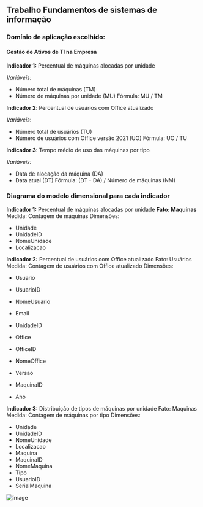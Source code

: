 ## Trabalho Fundamentos de sistemas de informação

### Domínio de aplicação escolhido:     

#### Gestão de Ativos de TI na Empresa

**Indicador 1:** Percentual de máquinas alocadas por unidade

_Variáveis:_

* Número total de máquinas (TM)
* Número de máquinas por unidade (MU)
  Fórmula: MU / TM

**Indicador 2**: Percentual de usuários com Office atualizado

_Variáveis_:

* Número total de usuários (TU)
* Número de usuários com Office versão 2021 (UO)
  Fórmula: UO / TU

**Indicador 3**: Tempo médio de uso das máquinas por tipo

_Variáveis:_

* Data de alocação da máquina (DA)
* Data atual (DT)
  Fórmula: (DT - DA) / Número de máquinas (NM)

### Diagrama do modelo dimensional para cada indicador

**Indicador 1:** Percentual de máquinas alocadas por unidade
**Fato: Maquinas**
Medida: Contagem de máquinas
Dimensões:

* Unidade
* UnidadeID
* NomeUnidade
* Localizacao

**Indicador 2:** Percentual de usuários com Office atualizado
Fato: Usuários
Medida: Contagem de usuários com Office atualizado
Dimensões:

* Usuario

* UsuarioID
* NomeUsuario
* Email
* UnidadeID
* Office
* OfficeID
* NomeOffice
* Versao
* MaquinaID
* Ano

**Indicador 3:** Distribuição de tipos de máquinas por unidade
Fato: Maquinas
Medida: Contagem de máquinas por tipo
Dimensões:

* Unidade
* UnidadeID
* NomeUnidade
* Localizacao
* Maquina
* MaquinaID
* NomeMaquina
* Tipo
* UsuarioID
* SerialMaquina

![image](https://github.com/einstein808/trablhoFundTI/assets/79322072/9b258973-2619-4220-a0e5-c6369a71ca5d)


